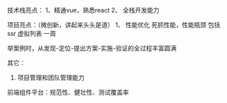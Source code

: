 技术栈亮点：
1、精通vue，熟悉react
2、 全栈开发能力




项目亮点：（微创新，讲起来头头是道）
1、 性能优化  死抓性能，性能瓶颈  包括ssr   虚拟列表  一周


举案例时，从发现-定位-提出方案-实施-验证的全过程丰富圆满

其它：
1. 项目管理和团队管理能力



前端组件平台：规范性、健壮性、测试覆盖率